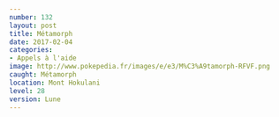 ```yaml
---
number: 132
layout: post
title: Métamorph
date: 2017-02-04
categories:
- Appels à l'aide
image: http://www.pokepedia.fr/images/e/e3/M%C3%A9tamorph-RFVF.png
caught: Métamorph
location: Mont Hokulani
level: 28
version: Lune
---
```

